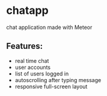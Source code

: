 chatapp
=======

chat application made with Meteor

## Features:

* real time chat
* user accounts
* list of users logged in
* autoscrolling after typing message
* responsive full-screen layout
